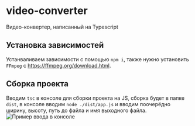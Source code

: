 # video-converter
Видео-конвертер, написанный на Typescript

## Установка зависимостей
Устанваливаем зависимости с помощью `npm i`, также нужно установить `FFmpeg` c https://ffmpeg.org/download.html.

## Сборка проекта
Вводим `tsc` в консоле для сборки проекта на JS, сборка будет в папке `dist`, в консоле вводим `node ./dist/app.js` и вводим поочерёдно ширину, высоту, путь до файла и имя выходного файла.
![Пример ввода в консоле](https://user-images.githubusercontent.com/62036937/164996762-c40fb6ff-2737-40a6-84ba-cefc0c265c8e.png "Пример ввода в консоле")
